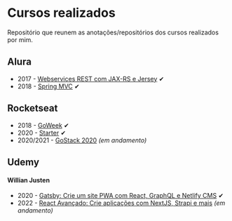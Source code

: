 # Cursos realizados

Repositório que reunem as anotações/repositórios dos cursos realizados por mim.

## Alura

- 2017 - [Webservices REST com JAX-RS e Jersey](https://github.com/felipebbarbosa/curso_alura_webservices-rest-com-jaxrs-e-jersey) ✔
- 2018 - [Spring MVC](https://github.com/felipebbarbosa/curso_alura_spring-mvc) ✔

## Rocketseat

- 2018 - [GoWeek](https://github.com/felipebbarbosa/curso-rocketseat_goweek-2018) ✔
- 2020 - [Starter](./rocketseat/starter.md) ✔
- 2020/2021 - [GoStack 2020](./rocketseat/gostack-2020.md) *(em andamento)*

## Udemy

#### Willian Justen

- 2020 - [Gatsby: Crie um site PWA com React, GraphQL e Netlify CMS](https://github.com/felipebbarbosa/curso_udemy_gatsby) ✔
- 2022 - [React Avançado: Crie aplicações com NextJS, Strapi e mais](./udemy/willianjusten/react-avancado.md) *(em andamento)*

